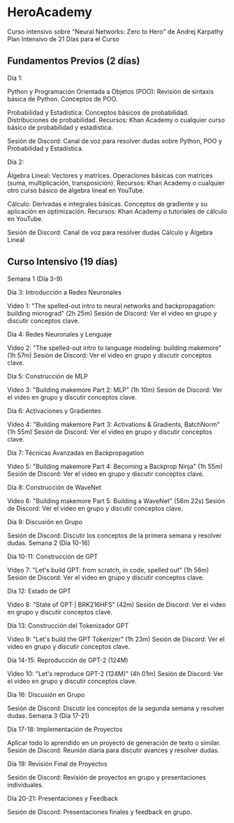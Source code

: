 # HeroAcademy
Curso intensivo sobre "Neural Networks: Zero to Hero" de Andrej Karpathy
Plan Intensivo de 21 Días para el Curso

## Fundamentos Previos (2 días)

Día 1:

Python y Programación Orientada a Objetos (POO):
Revisión de sintaxis básica de Python.
Conceptos de POO.

Probabilidad y Estadística:
Conceptos básicos de probabilidad.
Distribuciones de probabilidad.
Recursos: Khan Academy o cualquier curso básico de probabilidad y estadística.

Sesión de Discord: Canal de voz para resolver dudas sobre Python, POO y Probabilidad y Estadística.

Día 2:

Álgebra Lineal:
Vectores y matrices.
Operaciones básicas con matrices (suma, multiplicación, transposición).
Recursos: Khan Academy o cualquier otro curso básico de álgebra lineal en YouTube.

Cálculo:
Derivadas e integrales básicas.
Conceptos de gradiente y su aplicación en optimización.
Recursos: Khan Academy o tutoriales de cálculo en YouTube.

Sesión de Discord: Canal de voz para resolver dudas Cálculo y Álgebra Lineal

## Curso Intensivo (19 días)

Semana 1 (Día 3-9)

Día 3: Introducción a Redes Neuronales

Video 1: "The spelled-out intro to neural networks and backpropagation: building micrograd" (2h 25m)
Sesión de Discord: Ver el video en grupo y discutir conceptos clave.

Día 4: Redes Neuronales y Lenguaje

Video 2: "The spelled-out intro to language modeling: building makemore" (1h 57m)
Sesión de Discord: Ver el video en grupo y discutir conceptos clave.

Día 5: Construcción de MLP

Video 3: "Building makemore Part 2: MLP" (1h 10m)
Sesión de Discord: Ver el video en grupo y discutir conceptos clave.

Día 6: Activaciones y Gradientes

Video 4: "Building makemore Part 3: Activations & Gradients, BatchNorm" (1h 55m)
Sesión de Discord: Ver el video en grupo y discutir conceptos clave.

Día 7: Técnicas Avanzadas en Backpropagation

Video 5: "Building makemore Part 4: Becoming a Backprop Ninja" (1h 55m)
Sesión de Discord: Ver el video en grupo y discutir conceptos clave.

Día 8: Construcción de WaveNet

Video 6: "Building makemore Part 5: Building a WaveNet" (56m 22s)
Sesión de Discord: Ver el video en grupo y discutir conceptos clave.

Día 9: Discusión en Grupo

Sesión de Discord: Discutir los conceptos de la primera semana y resolver dudas.
Semana 2 (Día 10-16)

Día 10-11: Construcción de GPT

Video 7: "Let's build GPT: from scratch, in code, spelled out" (1h 56m)
Sesión de Discord: Ver el video en grupo y discutir conceptos clave.

Día 12: Estado de GPT

Video 8: "State of GPT | BRK216HFS" (42m)
Sesión de Discord: Ver el video en grupo y discutir conceptos clave.

Día 13: Construcción del Tokenizador GPT

Video 9: "Let's build the GPT Tokenizer" (1h 23m)
Sesión de Discord: Ver el video en grupo y discutir conceptos clave.

Día 14-15: Reproducción de GPT-2 (124M)

Video 10: "Let's reproduce GPT-2 (124M)" (4h 01m)
Sesión de Discord: Ver el video en grupo y discutir conceptos clave.

Día 16: Discusión en Grupo

Sesión de Discord: Discutir los conceptos de la segunda semana y resolver dudas.
Semana 3 (Día 17-21)

Día 17-18: Implementación de Proyectos

Aplicar todo lo aprendido en un proyecto de generación de texto o similar.
Sesión de Discord: Reunión diaria para discutir avances y resolver dudas.

Día 19: Revisión Final de Proyectos

Sesión de Discord: Revisión de proyectos en grupo y presentaciones individuales.

Día 20-21: Presentaciones y Feedback

Sesión de Discord: Presentaciones finales y feedback en grupo.
